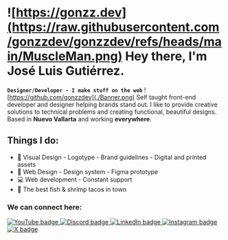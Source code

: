 # ![https://gonzz.dev](https://raw.githubusercontent.com/gonzzdev/gonzzdev/refs/heads/main/MuscleMan.png) Hey there, I'm José Luis Gutiérrez.
**`Designer/Developer - I make stuff on the web`**
![https://github.com/gonzzdev](./Banner.png)
Self taught front-end developer and designer helping brands stand out. I like to provide creative solutions to technical problems and creating functional, beautiful designs. Based in **Nuevo Vallarta** and working **everywhere**.

## Things I do:
- 🎨 Visual Design - Logotype - Brand guidelines - Digital and printed assets
- 🛜 Web Design - Design system - Figma prototype
- 💻 Web development - Constant support
- 🌮 The best fish & shrimp tacos in town

### We can connect here:
<p align="left">
   <a href="https://www.youtube.com/@gonzzdev">
      <img alt="YouTube badge" title="Subscribe to my YouTube channel" src="https://img.shields.io/badge/YouTube-FF0000?style=for-the-badge&logo=youtube&logoColor=white" />
   </a>
   
   <a href="https://x.com/gonzz_dev">
      <img alt="Discord badge" title="Join my Discord server to talk" src="https://img.shields.io/badge/Discord-5865F2?style=for-the-badge&logo=discord&logoColor=white"/>
   </a>
      
   <a href="https://www.linkedin.com/in/gonzz-dev/">
      <img alt="LinkedIn badge" title="Check out my LinkedIn" src="https://img.shields.io/badge/LinkedIn-0077B5?style=for-the-badge&logo=linkedin&logoColor=white"/>
   </a>
      
   <a href="https://www.instagram.com/gonzz.dev/">
      <img alt="Instagram badge" title="I will post tech stuff I promise" src="https://img.shields.io/badge/Instagram-E4405F?style=for-the-badge&logo=instagram&logoColor=white"/>
   </a>
   
   <a href="https://x.com/gonzz_dev">
      <img alt="X badge" title="Follow me on X" src="https://img.shields.io/badge/X-000000?style=for-the-badge&logo=x&logoColor=white"/>
   </a>
</p>
